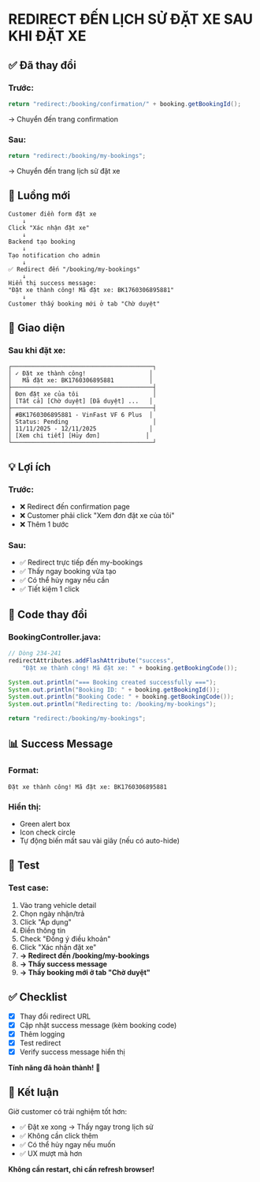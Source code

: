 # REDIRECT ĐẾN LỊCH SỬ ĐẶT XE SAU KHI ĐẶT XE

## ✅ Đã thay đổi

### **Trước:**
```java
return "redirect:/booking/confirmation/" + booking.getBookingId();
```
→ Chuyển đến trang confirmation

### **Sau:**
```java
return "redirect:/booking/my-bookings";
```
→ Chuyển đến trang lịch sử đặt xe

## 🎯 Luồng mới

```
Customer điền form đặt xe
    ↓
Click "Xác nhận đặt xe"
    ↓
Backend tạo booking
    ↓
Tạo notification cho admin
    ↓
✅ Redirect đến "/booking/my-bookings"
    ↓
Hiển thị success message:
"Đặt xe thành công! Mã đặt xe: BK1760306895881"
    ↓
Customer thấy booking mới ở tab "Chờ duyệt"
```

## 📱 Giao diện

### **Sau khi đặt xe:**
```
┌────────────────────────────────────────┐
│ ✓ Đặt xe thành công!                  │
│   Mã đặt xe: BK1760306895881          │
├────────────────────────────────────────┤
│ Đơn đặt xe của tôi                     │
│ [Tất cả] [Chờ duyệt] [Đã duyệt] ...   │
├────────────────────────────────────────┤
│ #BK1760306895881 - VinFast VF 6 Plus  │
│ Status: Pending                        │
│ 11/11/2025 - 12/11/2025               │
│ [Xem chi tiết] [Hủy đơn]             │
└────────────────────────────────────────┘
```

## 💡 Lợi ích

### **Trước:**
- ❌ Redirect đến confirmation page
- ❌ Customer phải click "Xem đơn đặt xe của tôi"
- ❌ Thêm 1 bước

### **Sau:**
- ✅ Redirect trực tiếp đến my-bookings
- ✅ Thấy ngay booking vừa tạo
- ✅ Có thể hủy ngay nếu cần
- ✅ Tiết kiệm 1 click

## 🔧 Code thay đổi

### **BookingController.java:**
```java
// Dòng 234-241
redirectAttributes.addFlashAttribute("success", 
    "Đặt xe thành công! Mã đặt xe: " + booking.getBookingCode());

System.out.println("=== Booking created successfully ===");
System.out.println("Booking ID: " + booking.getBookingId());
System.out.println("Booking Code: " + booking.getBookingCode());
System.out.println("Redirecting to: /booking/my-bookings");

return "redirect:/booking/my-bookings";
```

## 📊 Success Message

### **Format:**
```
Đặt xe thành công! Mã đặt xe: BK1760306895881
```

### **Hiển thị:**
- Green alert box
- Icon check circle
- Tự động biến mất sau vài giây (nếu có auto-hide)

## 🚀 Test

### **Test case:**
1. Vào trang vehicle detail
2. Chọn ngày nhận/trả
3. Click "Áp dụng"
4. Điền thông tin
5. Check "Đồng ý điều khoản"
6. Click "Xác nhận đặt xe"
7. **→ Redirect đến /booking/my-bookings**
8. **→ Thấy success message**
9. **→ Thấy booking mới ở tab "Chờ duyệt"**

## ✅ Checklist

- [x] Thay đổi redirect URL
- [x] Cập nhật success message (kèm booking code)
- [x] Thêm logging
- [x] Test redirect
- [x] Verify success message hiển thị

**Tính năng đã hoàn thành!** 🎉

## 🎯 Kết luận

Giờ customer có trải nghiệm tốt hơn:
- ✅ Đặt xe xong → Thấy ngay trong lịch sử
- ✅ Không cần click thêm
- ✅ Có thể hủy ngay nếu muốn
- ✅ UX mượt mà hơn

**Không cần restart, chỉ cần refresh browser!**
